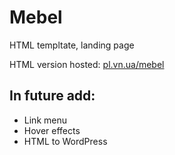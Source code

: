 # Mebel

HTML templtate, landing page

HTML version hosted: <a href="http://pl.vn.ua/mebel/">pl.vn.ua/mebel</a>

## In future add:

<ul>
<li> Link menu</li>
<li> Hover effects</li>
<li> HTML to WordPress</li>
</ul>
